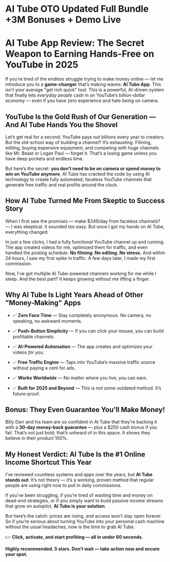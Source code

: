 # AI Tube OTO Updated Full Bundle +3M Bonuses + Demo Live
<h1 class="" data-start="189" data-end="269">AI Tube App Review: The Secret Weapon to Earning Hands-Free on YouTube in 2025</h1>
<p class="" data-start="271" data-end="646">If you’re tired of the endless struggle trying to make money online — let me introduce you to a <strong data-start="367" data-end="383">game-changer</strong> that’s making waves: <strong data-start="405" data-end="420">AI Tube App</strong>. This isn’t your average "get rich quick" tool. This is a powerful, AI-driven system that finally lets <em data-start="524" data-end="541">everyday people</em> cash in on YouTube’s billion-dollar economy — even if you have zero experience and hate being on camera.</p>

<h2 class="" data-start="648" data-end="728">YouTube Is the Gold Rush of Our Generation — And AI Tube Hands You the Shovel</h2>
<p class="" data-start="730" data-end="1060">Let’s get real for a second. YouTube pays out billions every year to creators. But the old-school way of building a channel? It’s exhausting. Filming, editing, buying expensive equipment, and competing with huge channels like Mr. Beast or Logan Paul — forget it. That’s a losing game unless you have deep pockets and endless time.</p>
<p class="" data-start="1062" data-end="1328">But here’s the secret: <strong data-start="1085" data-end="1160">you don’t need to be on camera or spend money to win on YouTube anymore</strong>. AI Tube has cracked the code by using AI technology to create fully automated, faceless YouTube channels that generate free traffic and real profits around the clock.</p>

<h2 class="" data-start="1330" data-end="1384">How AI Tube Turned Me From Skeptic to Success Story</h2>
<p class="" data-start="1386" data-end="1551">When I first saw the promises — make $349/day from faceless channels? — I was skeptical. It sounded too easy. But once I got my hands on AI Tube, everything changed.</p>
<p class="" data-start="1553" data-end="1868">In just a few clicks, I had a fully functional YouTube channel up and running. The app created videos for me, optimized them for traffic, and even handled the posting schedule. <strong data-start="1730" data-end="1768">No filming. No editing. No stress.</strong> And within 24 hours, I saw my first spike in traffic. A few days later, I made my first commission.</p>
<p class="" data-start="1870" data-end="2012">Now, I’ve got multiple AI Tube-powered channels working for me while I sleep. And the best part? It keeps growing without me lifting a finger.</p>

<h2 class="" data-start="2014" data-end="2078">Why AI Tube Is Light Years Ahead of Other "Money-Making" Apps</h2>
<ul data-start="2080" data-end="2616">
 	<li class="" data-start="2080" data-end="2175">
<p class="" data-start="2082" data-end="2175">✅ <strong data-start="2084" data-end="2102">Zero Face Time</strong> — Stay completely anonymous. No camera, no speaking, no awkward moments.</p>
</li>
 	<li class="" data-start="2176" data-end="2272">
<p class="" data-start="2178" data-end="2272">✅ <strong data-start="2180" data-end="2206">Push-Button Simplicity</strong> — If you can click your mouse, you can build profitable channels.</p>
</li>
 	<li class="" data-start="2273" data-end="2357">
<p class="" data-start="2275" data-end="2357">✅ <strong data-start="2277" data-end="2302">AI-Powered Automation</strong> — The app creates and optimizes your videos <em data-start="2347" data-end="2356">for you</em>.</p>
</li>
 	<li class="" data-start="2358" data-end="2461">
<p class="" data-start="2360" data-end="2461">✅ <strong data-start="2362" data-end="2385">Free Traffic Engine</strong> — Taps into YouTube’s massive traffic source without paying a cent for ads.</p>
</li>
 	<li class="" data-start="2462" data-end="2527">
<p class="" data-start="2464" data-end="2527">✅ <strong data-start="2466" data-end="2485">Works Worldwide</strong> — No matter where you live, you can earn.</p>
</li>
 	<li class="" data-start="2528" data-end="2616">
<p class="" data-start="2530" data-end="2616">✅ <strong data-start="2532" data-end="2561">Built for 2025 and Beyond</strong> — This is not some outdated method. It’s future-proof.</p>
</li>
</ul>
<h2 class="" data-start="2618" data-end="2666">Bonus: They Even Guarantee You’ll Make Money!</h2>
<p class="" data-start="2668" data-end="2920">Billy Darr and his team are so confident in AI Tube that they’re backing it with a <strong data-start="2751" data-end="2782">30-day money-back guarantee</strong> — plus a $250 cash bonus if you fail. That’s not just bold; that’s unheard of in this space. It shows they believe in their product 100%.</p>

<h2 class="" data-start="2922" data-end="2994">My Honest Verdict: AI Tube Is the #1 Online Income Shortcut This Year</h2>
<p class="" data-start="2996" data-end="3198">I’ve reviewed countless systems and apps over the years, but <strong data-start="3057" data-end="3079">AI Tube stands out</strong>. It’s not theory — it’s a working, proven method that regular people are using right now to pull in daily commissions.</p>
<p class="" data-start="3200" data-end="3400">If you’ve been struggling, if you’re tired of wasting time and money on dead-end strategies, or if you simply want to build passive income streams that grow on autopilot, <strong data-start="3371" data-end="3399">AI Tube is your solution</strong>.</p>
<p class="" data-start="3402" data-end="3615">But here’s the catch: prices are rising, and access won’t stay open forever. So if you’re serious about turning YouTube into your personal cash machine without the usual headaches, now is the time to grab AI Tube.</p>
<p class="" data-start="3617" data-end="3687">👉 <strong data-start="3620" data-end="3687">Click, activate, and start profiting — all in under 60 seconds.</strong></p>
<p class="" data-start="3689" data-end="3772"><strong data-start="3689" data-end="3772">Highly recommended. 5 stars. Don’t wait — take action now and secure your spot.</strong></p>
